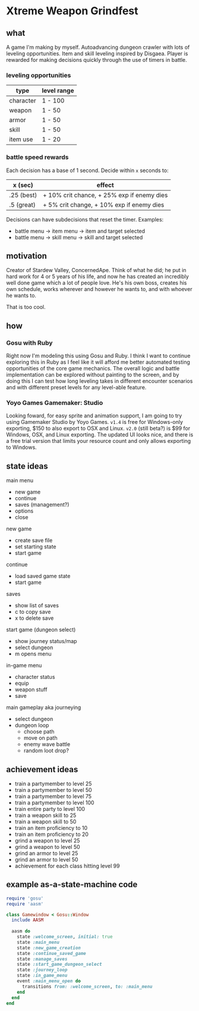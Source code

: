 # Xtreme Weapon Grindfest

## what
A game I'm making by myself. Autoadvancing dungeon crawler with lots of leveling opportunities.
Item and skill leveling inspired by Disgaea. Player is rewarded for making decisions quickly 
through the use of timers in battle. 

### leveling opportunities
type | level range
-----|------------
character | 1 - 100
weapon | 1 - 50
armor | 1 - 50
skill | 1 - 50
item use | 1 - 20

### battle speed rewards
Each decision has a base of 1 second. Decide within `x` seconds to:

x (sec) | effect
--------|-------
.25 (best)    | + 10% crit chance, + 25% exp if enemy dies
.5 (great)    | + 5% crit change, + 10% exp if enemy dies

Decisions can have subdecisions that reset the timer. Examples: 
- battle menu -> item menu -> item and target selected
- battle menu -> skill menu -> skill and target selected

## motivation
Creator of Stardew Valley, ConcernedApe. Think of what he did; he put in hard work for 4 or 5 
years of his life, and now he has created an incredibly well done game which a lot of people love. He's his
own boss, creates his own schedule, works wherever and however he wants to, and with whoever he
wants to. 

That is too cool.

## how
### Gosu with Ruby
Right now I'm modeling this using Gosu and Ruby. I think I want to continue exploring this in 
Ruby as I feel like it will afford me better automated testing opportunities of the core game
mechanics. The overall logic and battle implementation can be explored without painting to the 
screen, and by doing this I can test how long leveling takes in different encounter scenarios
and with different preset levels for any level-able feature.

### Yoyo Games Gamemaker: Studio
Looking foward, for easy sprite and animation
support, I am going to try using Gamemaker Studio by Yoyo Games. `v1.4` is free for Windows-only
exporting, $150 to also export to OSX and Linux. `v2.0` (still beta?) is $99 for Windows, OSX, 
and Linux exporting. The updated UI looks nice, and there is a free trial version that limits
your resource count and only allows exporting to Windows.

## state ideas
main menu
- new game
- continue
- saves (management?)
- options
- close

new game
- create save file
- set starting state
- start game

continue
- load saved game state
- start game

saves
- show list of saves
- c to copy save
- x to delete save

start game (dungeon select)
- show journey status/map
- select dungeon
- m opens menu

in-game menu
- character status
- equip
- weapon stuff
- save

main gameplay aka journeying
- select dungeon
- dungeon loop
  - choose path
  - move on path
  - enemy wave battle
  - random loot drop?
  
## achievement ideas
- train a partymember to level 25
- train a partymember to level 50
- train a partymember to level 75
- train a partymember to level 100
- train entire party to level 100
- train a weapon skill to 25
- train a weapon skill to 50
- train an item proficiency to 10
- train an item proficiency to 20
- grind a weapon to level 25
- grind a weapon to level 50
- grind an armor to level 25
- grind an armor to level 50
- achievement for each class hitting level 99 
  
## example as-a-state-machine code
```ruby
require 'gosu'
require 'aasm'

class Gamewindow < Gosu::Window
  include AASM
  
  aasm do
    state :welcome_screen, initial: true
    state :main_menu
    state :new_game_creation
    state :continue_saved_game
    state :manage_saves
    state :start_game_dungeon_select
    state :journey_loop
    state :in_game_menu
    event :main_menu_open do
      transitions from: :welcome_screen, to: :main_menu
    end
  end
end
    
```

